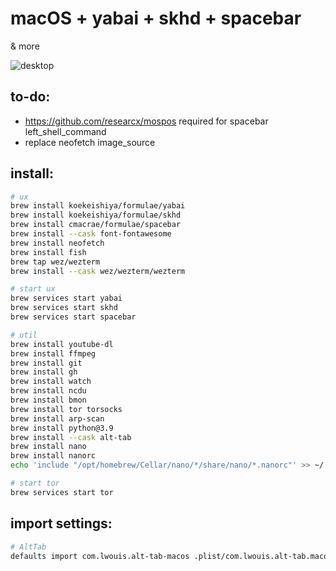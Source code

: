 # macOS + yabai + skhd + spacebar

& more

![desktop](image.png)

## to-do: 
* https://github.com/researcx/mospos required for spacebar left_shell_command
* replace neofetch image_source

## install: 

```sh
# ux
brew install koekeishiya/formulae/yabai
brew install koekeishiya/formulae/skhd
brew install cmacrae/formulae/spacebar
brew install --cask font-fontawesome
brew install neofetch
brew install fish
brew tap wez/wezterm
brew install --cask wez/wezterm/wezterm

# start ux
brew services start yabai
brew services start skhd
brew services start spacebar

# util
brew install youtube-dl
brew install ffmpeg
brew install git
brew install gh
brew install watch
brew install ncdu
brew install bmon
brew install tor torsocks
brew install arp-scan
brew install python@3.9
brew install --cask alt-tab
brew install nano
brew install nanorc
echo 'include "/opt/homebrew/Cellar/nano/*/share/nano/*.nanorc"' >> ~/.nanorc

# start tor
brew services start tor
```

## import settings:
```sh
# AltTab
defaults import com.lwouis.alt-tab-macos .plist/com.lwouis.alt-tab.macos.plist
```

